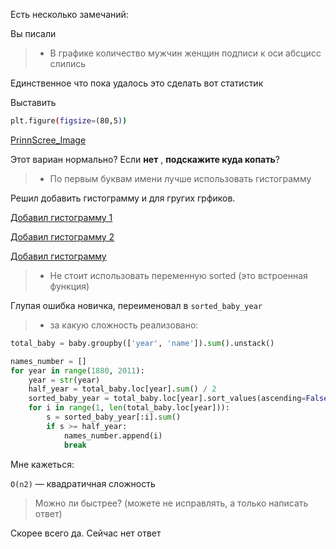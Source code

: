 

Есть несколько замечаний:

Вы писали
 > - В графике количество мужчин женщин подписи к оси абсцисс слились

Единственное что пока удалось это сделать вот статистик

Выставить
```sh
plt.figure(figsize=(80,5))
```

[PrinnScree_Image](http://i.imgur.com/F85OHzq.png)

Этот вариан нормально?
Если **нет** , **подскажите куда копать**?


> - По первым буквам имени лучше использовать гистограмму

Решил добавить гистограмму и для гругих грфиков.

[Добавил гистограмму 1](http://i.imgur.com/uDKNqLr.png)

[Добавил гистограмму 2](http://i.imgur.com/P4B7tkr.png)

[Добавил гистограмму ](http://i.imgur.com/K32XhVW.png)


> - Не стоит использовать переменную sorted (это встроенная функция)

Глупая ошибка новичка, переименовал в ```sorted_baby_year```


> - за какую сложность реализовано:

```python
total_baby = baby.groupby(['year', 'name']).sum().unstack()

names_number = []
for year in range(1880, 2011):
    year = str(year)
    half_year = total_baby.loc[year].sum() / 2
    sorted_baby_year = total_baby.loc[year].sort_values(ascending=False)
    for i in range(1, len(total_baby.loc[year])):
        s = sorted_baby_year[:i].sum()
        if s >= half_year:
            names_number.append(i)
            break

```

Мне кажеться:

```O(n2)``` — квадратичная сложность

> Можно ли быстрее? (можете не исправлять, а только написать ответ)

Скорее всего да. Сейчас нет ответ
